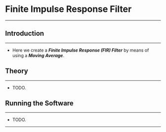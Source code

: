 # Finite Impulse Response Filter
---
## Introduction
---
* Here we create a ___Finite Impulse Response (FIR) Filter___ by means of using a ___Moving Average___.

## Theory
---
* TODO.

## Running the Software
---
* TODO.
---
